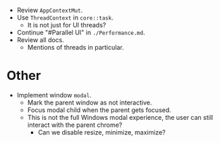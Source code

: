 * Review `AppContextMut`.
* Use `ThreadContext` in `core::task`.
    - It is not just for UI threads?
* Continue "#Parallel UI" in `./Performance.md`.
* Review all docs.
    - Mentions of threads in particular.

# Other

* Implement window `modal`.
    - Mark the parent window as not interactive.
    - Focus modal child when the parent gets focused.
    - This is not the full Windows modal experience, the user can still interact with the parent chrome?
        - Can we disable resize, minimize, maximize?